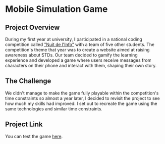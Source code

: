 
# Mobile Simulation Game

## Project Overview

During my first year at university, I participated in a national coding competition called <a href="https://www.nuitdelinfo.com/" target="_blank">"Nuit de l'Info"</a> with a team of five other students. The competition's theme that year was to create a website aimed at raising awareness about STDs. Our team decided to gamify the learning experience and developed a game where users receive messages from characters on their phone and interact with them, shaping their own story.

## The Challenge

We didn't manage to make the game fully playable within the competition's time constraints so almost a year later, I decided to revisit the project to see how much my skills had improved. I set out to recreate the game using the same technologies and similar time constraints.

## Project Link

You can test the game <a href="https://c-r-lewis.github.io/nuitDeLinfo/" target="_blank">here</a>.
